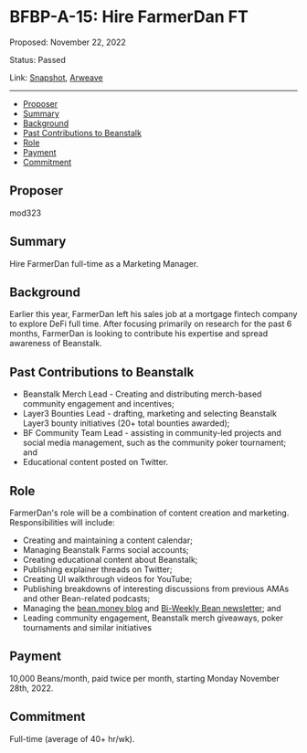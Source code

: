 # BFBP-A-15: Hire FarmerDan FT

Proposed: November 22, 2022

Status: Passed

Link: [Snapshot](https://snapshot.org/#/beanstalkfarmsbudget.eth/proposal/0x7b3a170327f7ccc5434626b0e0fde779fded506c1ed9f4ac2b6a5c0aa9b22af1), [Arweave](https://arweave.net/xDk_lL7jKGwtKlPmoLN5K1hvMkWyaY1OrHhQocPNgUI)

---

- [Proposer](#proposer)
- [Summary](#summary)
- [Background](#background)
- [Past Contributions to Beanstalk](#past-contributions-to-beanstalk)
- [Role](#role)
- [Payment](#payment)
- [Commitment](#commitment)

## Proposer

mod323

## Summary

Hire FarmerDan full-time as a Marketing Manager.

## Background

Earlier this year, FarmerDan left his sales job at a mortgage fintech company to explore DeFi full time. After focusing primarily on research for the past 6 months, FarmerDan is looking to contribute his expertise and spread awareness of Beanstalk. 

## Past Contributions to Beanstalk

* Beanstalk Merch Lead - Creating and distributing merch-based community engagement and incentives;
* Layer3 Bounties Lead - drafting, marketing and selecting Beanstalk Layer3 bounty initiatives (20+ total bounties awarded);
* BF Community Team Lead - assisting in community-led projects and social media management, such as the community poker tournament; and
* Educational content posted on Twitter.
 
## Role

FarmerDan's role will be a combination of content creation and marketing. Responsibilities will include:

* Creating and maintaining a content calendar;
* Managing Beanstalk Farms social accounts;
* Creating educational content about Beanstalk; 
* Publishing explainer threads on Twitter;
* Creating UI walkthrough videos for YouTube;
* Publishing breakdowns of interesting discussions from previous AMAs and other Bean-related podcasts; 
* Managing the [bean.money blog](https://bean.money/blog) and [Bi-Weekly Bean newsletter](https://beanstalkfarms.substack.com); and
* Leading community engagement, Beanstalk merch giveaways, poker tournaments and similar initiatives

## Payment

10,000 Beans/month, paid twice per month, starting Monday November 28th, 2022. 
 
## Commitment

Full-time (average of 40+ hr/wk).

